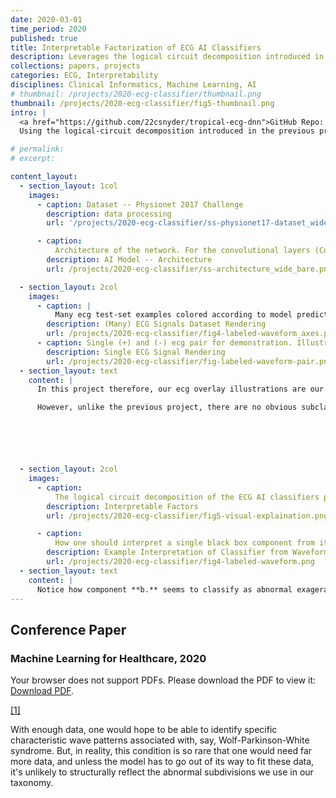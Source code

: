 ```yaml
---
date: 2020-03-01
time_period: 2020
published: true
title: Interpretable Factorization of ECG AI Classifiers
description: Leverages the logical circuit decomposition introduced in my previous project to interpret the AI classifiers for ECG signals. 
collections: papers, projects
categories: ECG, Interpretability
disciplines: Clinical Informatics, Machine Learning, AI
# thumbnail: /projects/2020-ecg-classifier/thumbnail.png
thumbnail: /projects/2020-ecg-classifier/fig5-thumbnail.png
intro: |
  <a href="https://github.com/22csnyder/tropical-ecg-dnn">GitHub Repo: ECG Classifier Interpretable Factors </a><br>
  Using the logical-circuit decomposition introduced in the previous project, [Deep Logical Circuits Project]({% link projects/2020-deep-logical-circuits %}), I applied the method to interpret the AI classifiers for ECG signals. The ECG AI classifiers were trained to classify ECG signals as normal or abnormal. The logical circuit decomposition of the ECG AI classifiers revealed interpretable factors that were responsible for the classification of the ECG signals. The interpretable factors were combinations of combinations of intermediate classifiers that were either true or false. The logical circuit decomposition of the ECG AI classifiers provided insights into the classification of the ECG signals and helped establish trust in the AI classifiers.

# permalink:
# excerpt:

content_layout:
  - section_layout: 1col
    images:
      - caption: Dataset -- Physionet 2017 Challenge
        description: data processing
        url: '/projects/2020-ecg-classifier/ss-physionet17-dataset_wide.png'

      - caption: 
          Architecture of the network. For the convolutional layers (Conv), we use kernel sizes of 6 and 4 for the first and second halves, respectively, and we use strides of 2. The max pooling (MP) layers all had pool sizes of 2 and strides of 1. Final layers of the neural network were fully-connected (FC).
        description: AI Model -- Architecture
        url: /projects/2020-ecg-classifier/ss-architecture_wide_bare.png

  - section_layout: 2col
    images:
      - caption: |
          Many ecg test-set examples colored according to model prediction.<br> Lines are blended using alpha<1.0 and thin lines -- opacity implies substantial overlap.
        description: (Many) ECG Signals Dataset Rendering
        url: /projects/2020-ecg-classifier/fig4-labeled-waveform_axes.png
      - caption: Single (+) and (-) ecg pair for demonstration. Illustrated in the manner as on the left. 
        description: Single ECG Signal Rendering
        url: /projects/2020-ecg-classifier/fig-labeled-waveform-pair.png
  - section_layout: text
    content: |
      In this project therefore, our ecg overlay illustrations are our means of formulating "intuition" and "narrative" for each component black box and the role that it plays. In the following decomposition, I chose to only overlay the samples for which that component's evaluation was critical for the final decision. In this way the interpretation is not of each component classifier in isolation, but of the classification decisions it makes which are important relative to the overall model behavior. [The previous project showed the following decomposition but for MNIST dataset 0-4 vs 5-9 classifiers](/path-math.com/projects/2020-deep-logical-circuits)

      However, unlike the previous project, there are no obvious subclasses *a priori* of ECG signals which naturally compose "abnormal" ecg signals as naturally as "0,1,2,3, and 4" compose the category "less than 5". The question remaining to ask is whether we can still recover meaningful subcategories of data based on the component model classification behavior. Unlike the counting numbers, we won't immediately have names for each of these subcategories. <sup id="fnref1"><a href="#fn1" class="footnote-ref">1</a></sup>






  - section_layout: 2col
    images:
      - caption: 
          The logical circuit decomposition of the ECG AI classifiers provided insights into the classification of the ECG signals and helped establish trust in the AI classifiers, revealing interpretable factors that were responsible for the classification of the ECG signals. The interpretable factors were combinations of intermediate classifiers whose illutrations demonstrate the common features of waveforms ruled as abnormal (red) or normal (blue)  by said component.
        description: Interpretable Factors
        url: /projects/2020-ecg-classifier/fig5-visual-explaination.png

      - caption: 
          How one should interpret a single black box component from its illustrated image--An Example. Wave peaks and troughs where blue is notably absent are common features of samples classified as abnormal by said component. 
        description: Example Interpretation of Classifier from Waveform Illustration
        url: /projects/2020-ecg-classifier/fig4-labeled-waveform.png
  - section_layout: text
    content: |
      Notice how component **b.** seems to classify as abnormal exagerated ST-Depression. Apparently some of the ECGs were inverted due to volage polarity being switched. Even though this had an unanticipated effect on the peak-alignment, the results and conclusions are still valid. In fact, notice how each component tends to be "responsible" for classifying either the upright or the inverted signals correctly. 
---
```





## Conference Paper
### Machine Learning for Healthcare, 2020
<object data="/files/projects/2020-ecg-classifier/mlhc2020-ecg-project.pdf" type="application/pdf" style="width: 100%; height: 500px;">
    <p>Your browser does not support PDFs. Please download the PDF to view it: <a href="/files/projects/2020-ecg-classifier/mlhc2020-ecg-project.pdf">Download PDF</a>.</p>
</object>



<div class="footnote" id="fn1">
  <a href="#fnref1" class="footnote-backref">[1]</a>
  <p>With enough data, one would hope to be able to identify specific characteristic wave patterns associated with, say, Wolf-Parkinson-White syndrome. But, in reality, this condition is so rare that one would need far more data, and unless the model has to go out of its way to fit these data, it's unlikely to structurally reflect the abnormal subdivisions we use in our taxonomy. </p>
</div>
